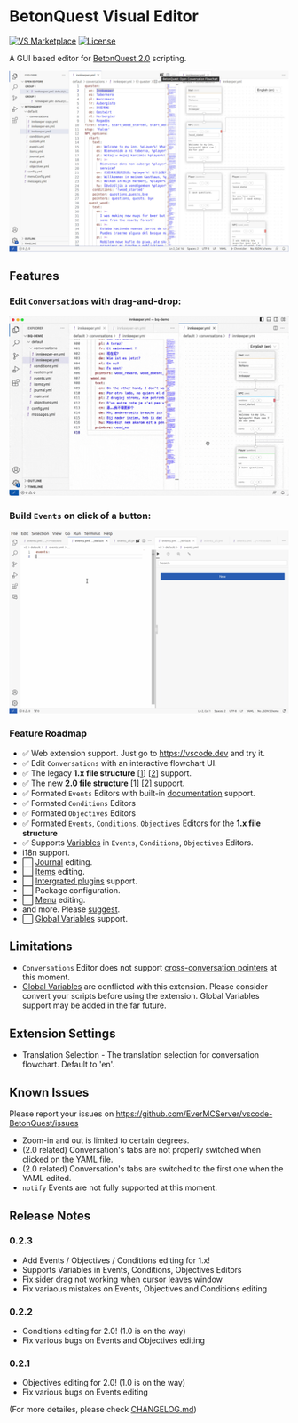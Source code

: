 # BetonQuest Visual Editor

[![VS Marketplace](https://img.shields.io/visual-studio-marketplace/v/EverMC.betonquest?color=brightgreen&label=VS%20Marketplace&logo=visual-studio-code&style=flat-square)](https://marketplace.visualstudio.com/items?itemName=EverMC.betonquest)
[![License](https://img.shields.io/badge/license-AGPL--3.0-blue?style=flat-square)](https://github.com/EverMCServer/vscode-BetonQuest/blob/main/LICENSE)


A GUI based editor for [BetonQuest 2.0](https://github.com/BetonQuest/BetonQuest) scripting.

![conversation editor](assets/screenshot-conversation-light.jpg)

## Features

### Edit `Conversations` with drag-and-drop:
![demo](assets/screenshot-demo-conversation-new-option.gif)

### Build `Events` on click of a button:
![demo](assets/screenshot-demo-new-event.gif)

### Feature Roadmap
- ✅ Web extension support. Just go to https://vscode.dev and try it.
- ✅ Edit `Conversations` with an interactive flowchart UI.
- ✅ The legacy **1.x file structure** \[[1](https://betonquest.org/1.12/User-Documentation/Reference/#packages)\] \[[2](https://betonquest.org/1.12/User-Documentation/Conversations/)\] support.
- ✅ The new **2.0 file structure** \[[1](https://betonquest.org/2.0/Documentation/Scripting/Packages-%26-Templates/)\] \[[2](https://betonquest.org/2.0/Tutorials/Syntax/Quest-Packages/)\] support.
- ✅ Formated `Events` Editors with built-in [documentation](https://betonquest.org/2.0/Documentation/Overview/) support.
- ✅ Formated `Conditions` Editors
- ✅ Formated `Objectives` Editors
- ✅ Formated `Events`, `Conditions`, `Objectives` Editors for the **1.x file structure**
- ✅ Supports [Variables](https://betonquest.org/2.0/Documentation/Scripting/Building-Blocks/Variables-List) in `Events`, `Conditions`, `Objectives` Editors.
-  i18n support.
- ⬜ [Journal](https://betonquest.org/2.0/Documentation/Features/Journal/) editing.
- ⬜ [Items](https://betonquest.org/2.0/Documentation/Features/Items/) editing.
- ⬜ [Intergrated plugins](https://betonquest.org/2.0/Documentation/Scripting/Building-Blocks/Integration-List/) support.
- ⬜ Package configuration.
- ⬜ [Menu](https://betonquest.org/2.0/Documentation/Features/Menus/Menu/) editing.
- and more. Please [suggest](https://github.com/EverMCServer/vscode-BetonQuest/issues).
- ⬜ [Global Variables](https://betonquest.org/2.0/Documentation/Scripting/Building-Blocks/Variables-List/#global-variables) support.

## Limitations

- `Conversations` Editor does not support [cross-conversation pointers](https://betonquest.org/2.0/Documentation/Features/Conversations/#cross-conversation-pointers) at this moment.
- [Global Variables](https://betonquest.org/2.0/Documentation/Scripting/Building-Blocks/Variables-List/#global-variables) are conflicted with this extension. Please consider convert your scripts before using the extension. Global Variables support may be added in the far future.

## Extension Settings

- Translation Selection - The translation selection for conversation flowchart. Default to 'en'.

## Known Issues

Please report your issues on https://github.com/EverMCServer/vscode-BetonQuest/issues

- Zoom-in and out is limited to certain degrees.
- (2.0 related) Conversation's tabs are not properly switched when clicked on the YAML file.
- (2.0 related) Conversation's tabs are switched to the first one when the YAML edited.
- `notify` Events are not fully supported at this moment.

## Release Notes

### 0.2.3
- Add Events / Objectives / Conditions editing for 1.x!
- Supports Variables in Events, Conditions, Objectives Editors
- Fix sider drag not working when cursor leaves window
- Fix variaous mistakes on Events, Objectives and Conditions editing

### 0.2.2

- Conditions editing for 2.0! (1.0 is on the way)
- Fix various bugs on Events and Objectives editing

### 0.2.1

- Objectives editing for 2.0! (1.0 is on the way)
- Fix various bugs on Events editing

(For more detailes, please check [CHANGELOG.md](CHANGELOG.md))

